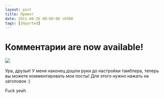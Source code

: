 ```yaml
---
layout: post
title: Привет
date: 2011-08-26 00:00:00 +0300
tags: [Imported]
---
```

# Комментарии are now available!

![](http://media.tumblr.com/tumblr_lqj8o58M4M1qfp23s.gif) 

Ура, друзья! У меня наконец дошли руки до настройки тамблера, теперь вы можете комментировать мои посты! Для этого нужно нажать на заголовок :)

Fuck yeah